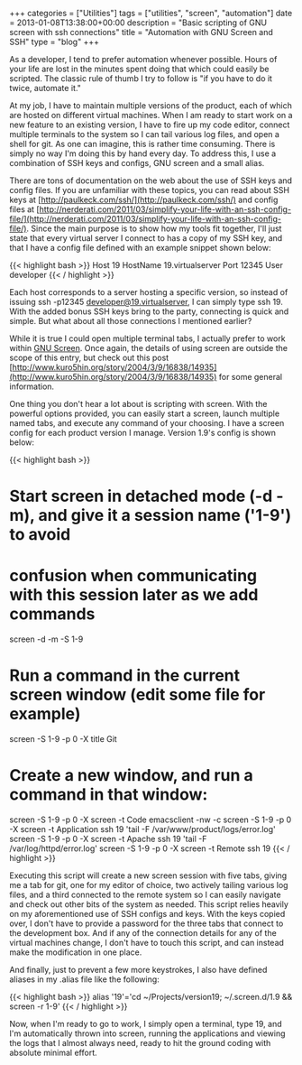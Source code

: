 +++
categories = ["Utilities"]
tags = ["utilities", "screen", "automation"]
date = 2013-01-08T13:38:00+00:00
description = "Basic scripting of GNU screen with ssh connections"
title = "Automation with GNU Screen and SSH"
type = "blog"
+++

As a developer, I tend to prefer automation whenever possible. Hours of your
life are lost in the minutes spent doing that which could easily be
scripted. The classic rule of thumb I try to follow is "if you have to do it
twice, automate it."<!--more-->

At my job, I have to maintain multiple versions of the product, each of which
are hosted on different virtual machines. When I am ready to start work on a
new feature to an existing version, I have to fire up my code editor, connect
multiple terminals to the system so I can tail various log files, and open a
shell for git. As one can imagine, this is rather time consuming. There is
simply no way I'm doing this by hand every day. To address this, I use a
combination of SSH keys and configs, GNU screen and a small alias.

There are tons of documentation on the web about the use of SSH keys and config
files. If you are unfamiliar with these topics, you can read about SSH keys at
[http://paulkeck.com/ssh/](http://paulkeck.com/ssh/) and config files at
[http://nerderati.com/2011/03/simplify-your-life-with-an-ssh-config-file/](http://nerderati.com/2011/03/simplify-your-life-with-an-ssh-config-file/). Since
the main purpose is to show how my tools fit together, I'll just state that
every virtual server I connect to has a copy of my SSH key, and that I have a
config file defined with an example snippet shown below:

{{< highlight bash >}}
Host 19
HostName 19.virtualserver
Port 12345
User developer
{{< / highlight >}}

Each host corresponds to a server hosting a specific version, so instead of
issuing ssh -p12345 developer@19.virtualserver, I can simply type ssh 19. With
the added bonus SSH keys bring to the party, connecting is quick and
simple. But what about all those connections I mentioned earlier?

While it is true I could open multiple terminal tabs, I actually prefer to work
within [GNU Screen](http://www.gnu.org/software/screen/). Once again, the
details of using screen are outside the scope of this entry, but check out this
post
[http://www.kuro5hin.org/story/2004/3/9/16838/14935](http://www.kuro5hin.org/story/2004/3/9/16838/14935)
for some general information.

One thing you don't hear a lot about is scripting with screen. With the
powerful options provided, you can easily start a screen, launch multiple named
tabs, and execute any command of your choosing. I have a screen config for each
product version I manage. Version 1.9's config is shown below:

{{< highlight bash >}}
# Start screen in detached mode (-d -m), and give it a session name ('1-9') to avoid
# confusion when communicating with this session later as we add commands
screen -d -m -S 1-9

# Run a command in the current screen window (edit some file for example)
screen -S 1-9 -p 0 -X title Git

# Create a new window, and run a command in that window:
screen -S 1-9 -p 0 -X screen -t Code emacsclient -nw -c
screen -S 1-9 -p 0 -X screen -t Application ssh 19 'tail -F /var/www/product/logs/error.log'
screen -S 1-9 -p 0 -X screen -t Apache ssh 19 'tail -F /var/log/httpd/error.log'
screen -S 1-9 -p 0 -X screen -t Remote ssh 19
{{< / highlight >}}

Executing this script will create a new screen session with five tabs, giving
me a tab for git, one for my editor of choice, two actively tailing various log
files, and a third connected to the remote system so I can easily navigate and
check out other bits of the system as needed. This script relies heavily on my
aforementioned use of SSH configs and keys. With the keys copied over, I don't
have to provide a password for the three tabs that connect to the development
box. And if any of the connection details for any of the virtual machines
change, I don't have to touch this script, and can instead make the
modification in one place.

And finally, just to prevent a few more keystrokes, I also have defined aliases
in my .alias file like the following:

{{< highlight bash >}}
alias '19'='cd ~/Projects/version19; ~/.screen.d/1.9 && screen -r 1-9'
{{< / highlight >}}

Now, when I'm ready to go to work, I simply open a terminal, type 19, and I'm
automatically thrown into screen, running the applications and viewing the logs
that I almost always need, ready to hit the ground coding with absolute minimal
effort.
